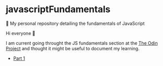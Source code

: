 # javascriptFundamentals
🎯 My personal repository detailing the fundamentals of JavaScript

Hi everyone 👋


I am current going throught the JS fundamentals section at the [The Odin Project](https://www.theodinproject.com/) and thought it might be useful to document my learning.

* [Part 1](part1.md)
